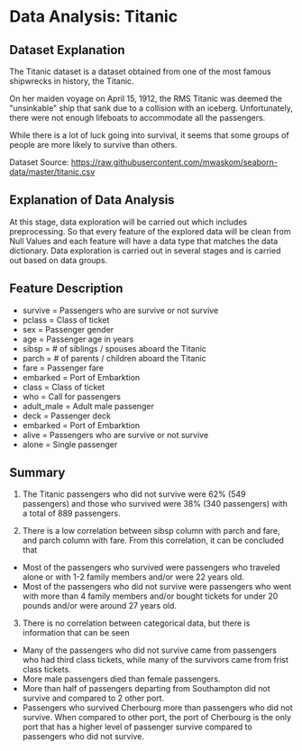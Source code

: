 # Data Analysis: Titanic

## Dataset Explanation
The Titanic dataset is a dataset obtained from one of the most famous shipwrecks in history, the Titanic.

On her maiden voyage on April 15, 1912, the RMS Titanic was deemed the "unsinkable" ship that sank due to a collision with an iceberg. Unfortunately, there were not enough lifeboats to accommodate all the passengers.

While there is a lot of luck going into survival, it seems that some groups of people are more likely to survive than others.

Dataset Source: https://raw.githubusercontent.com/mwaskom/seaborn-data/master/titanic.csv

## Explanation of Data Analysis
At this stage, data exploration will be carried out which includes preprocessing. So that every feature of the explored data will be clean from Null Values and each feature will have a data type that matches the data dictionary. Data exploration is carried out in several stages and is carried out based on data groups.

## Feature Description
- survive = Passengers who are survive or not survive
- pclass = Class of ticket
- sex = Passenger gender
- age = Passenger age in years
- sibsp = # of siblings / spouses aboard the Titanic
- parch = # of parents / children aboard the Titanic
- fare = Passenger fare
- embarked = Port of Embarktion
- class = Class of ticket
- who = Call for passengers
- adult_male = Adult male passenger
- deck = Passenger deck
- embarked = Port of Embarktion
- alive = Passengers who are survive or not survive
- alone = Single passenger

## Summary
1. The Titanic passengers who did not survive were 62% (549 passengers) and those who survived were 38% (340 passengers) with a total of 889 passengers.

2. There is a low correlation between sibsp column with parch and fare, and parch column with fare. From this correlation, it can be concluded that
- Most of the passengers who survived were passengers who traveled alone or with 1-2 family members and/or were 22 years old.
- Most of the passengers who did not survive were passengers who went with more than 4 family members and/or bought tickets for under 20 pounds and/or were around 27 years old.

3. There is no correlation between categorical data, but there is information that can be seen
- Many of the passengers who did not survive came from passengers who had third class tickets, while many of the survivors came from frist class tickets.
- More male passengers died than female passengers.
- More than half of passengers departing from Southampton did not survive and compared to 2 other port.
- Passengers who survived Cherbourg more than passengers who did not survive. When compared to other port, the port of Cherbourg is the only port that has a higher level of passenger survive compared to passengers who did not survive.
